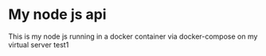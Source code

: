# My node js api
This is my node js running in a docker container via docker-compose on my virtual server test1
